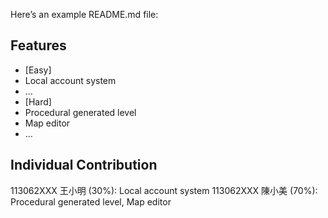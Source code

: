 Here’s an example README.md file:	
## Features
- [Easy]
- Local account system
- …
- [Hard]
- Procedural generated level
- Map editor
- …
## Individual Contribution
113062XXX 王小明 (30%): Local account system
113062XXX 陳小美 (70%): Procedural generated level, Map editor